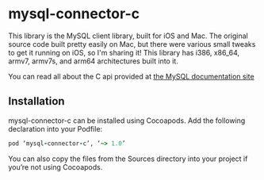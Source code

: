 # mysql-connector-c

This library is the MySQL client library, built for iOS and Mac. The original source code built pretty easily on Mac, but there were various small tweaks to get it running on iOS, so I'm sharing it! This library has i386, x86_64, armv7, armv7s, and arm64 architectures built into it.

You can read all about the C api provided at [the MySQL documentation site](http://dev.mysql.com/doc/refman/5.7/en/c-api.html)

## Installation

mysql-connector-c can be installed using Cocoapods. Add the following declaration into your Podfile:

```ruby
pod ‘mysql-connector-c’, ‘~> 1.0’
```

You can also copy the files from the Sources directory into your project if you’re not using Cocoapods.
